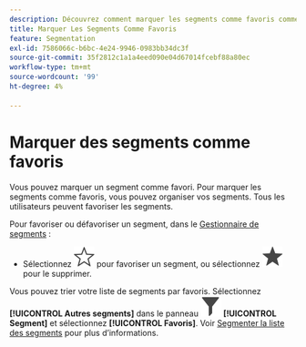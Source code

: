```yaml
---
description: Découvrez comment marquer les segments comme favoris comme une autre façon d’organiser les segments pour une utilisation facile.
title: Marquer Les Segments Comme Favoris
feature: Segmentation
exl-id: 7586066c-b6bc-4e24-9946-0983bb34dc3f
source-git-commit: 35f2812c1a1a4eed090e04d67014fcebf88a80ec
workflow-type: tm+mt
source-wordcount: '99'
ht-degree: 4%

---
```


# Marquer des segments comme favoris

Vous pouvez marquer un segment comme favori. Pour marquer les segments comme favoris, vous pouvez organiser vos segments. Tous les utilisateurs peuvent favoriser les segments.

Pour favoriser ou défavoriser un segment, dans le [Gestionnaire de segments](seg-manage.md) :

* Sélectionnez ![StarOutline](/help/assets/icons/StarOutline.svg) pour favoriser un segment, ou sélectionnez ![Star](/help/assets/icons/Star.svg) pour le supprimer.

Vous pouvez trier votre liste de segments par favoris. Sélectionnez **[!UICONTROL Autres segments]** dans le panneau ![Segment](/help/assets/icons/Filter.svg) **[!UICONTROL Segment]** et sélectionnez **[!UICONTROL Favoris]**. Voir [Segmenter la liste des segments](t-seg-filter.md) pour plus d’informations.
